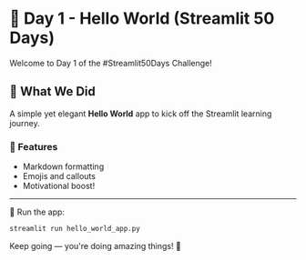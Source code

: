 
# 🚀 Day 1 - Hello World (Streamlit 50 Days)

Welcome to Day 1 of the #Streamlit50Days Challenge!

## 🌟 What We Did
A simple yet elegant **Hello World** app to kick off the Streamlit learning journey.

### 🔧 Features
- Markdown formatting
- Emojis and callouts
- Motivational boost!

---

📌 Run the app:
```bash
streamlit run hello_world_app.py
```

Keep going — you're doing amazing things! 💪
